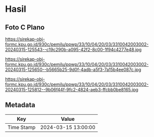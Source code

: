 # Hasil

## Foto C Plano

https://sirekap-obj-formc.kpu.go.id/930c/pemilu/ppwp/33/10/04/20/03/3310042003002-20240315-125543--c19c290b-a095-42f2-8c00-1f94c4277e48.jpg

https://sirekap-obj-formc.kpu.go.id/930c/pemilu/ppwp/33/10/04/20/03/3310042003002-20240315-125650--b5665b25-9d0f-4adb-a5f3-7a15b4ee087c.jpg

https://sirekap-obj-formc.kpu.go.id/930c/pemilu/ppwp/33/10/04/20/03/3310042003002-20240315-125812--9b06f44f-9fc2-4824-aeb3-ffcbb0be8165.jpg


## Metadata

| Key        | Value               |
| ---------- | ------------------- |
| Time Stamp | 2024-03-15 13:00:00 |



